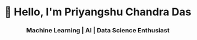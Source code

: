 <!-- Header Section -->
<p align="center">
  

<h1 align="center">👋 Hello, I'm Priyangshu Chandra Das</h1>
<h3 align="center">Machine Learning | AI | Data Science Enthusiast</h3>


